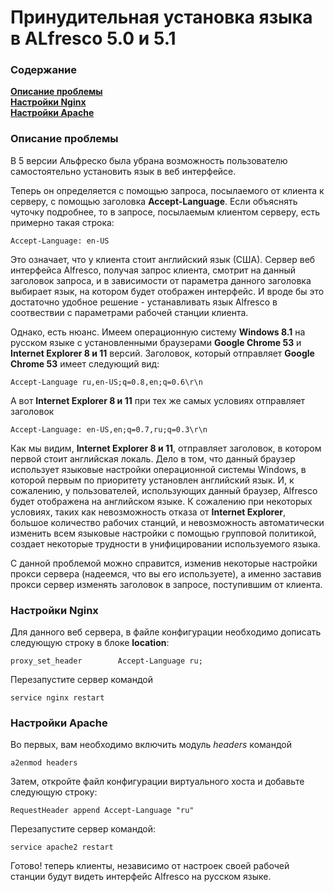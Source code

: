 # Принудительная установка языка в ALfresco 5.0 и 5.1
### Содержание
**[Описание проблемы](#problem-overview)**  
**[Настройки Nginx](#nginx-setup)**  
**[Настройки Apache](#apache-setup)**  
### <a name="problem-overview">Описание проблемы</a>
В 5 версии Альфреско была убрана возможность пользователю самостоятельно установить язык в веб интерфейсе.

Теперь он определяется с помощью запроса, посылаемого от клиента к серверу, с помощью заголовка __Accept-Language__.
Если объяснять чуточку подробнее, то в запросе, посылаемым клиентом серверу, есть примерно такая строка:
```
Accept-Language: en-US
```
Это означает, что у клиента стоит английский язык (США). Сервер веб интерфейса Alfresco, получая запрос клиента, смотрит на данный заголовок запроса, и в зависимости от параметра данного заголовка выбирает язык, на котором  будет отображен интерфейс. И вроде бы это достаточно удобное решение - устанавливать язык Alfresco в соотвествии с параметрами рабочей станции клиента. 

Однако, есть нюанс. Имеем операционную систему  __Windows 8.1__ на русском языке  с установленными браузерами __Google Chrome 53__ и __Internet Explorer 8 и 11__ версий. Заголовок, который отправляет __Google Chrome 53__  имеет следующий вид:
```
Accept-Language ru,en-US;q=0.8,en;q=0.6\r\n
```
А вот __Internet Explorer 8 и 11__ при тех же самых условиях отправляет заголовок
```
Accept-Language: en-US,en;q=0.7,ru;q=0.3\r\n
```
Как мы видим, __Internet Explorer 8 и 11__, отправляет заголовок, в котором первой стоит английская локаль. Дело в том, что данный браузер использует языковые настройки операционной системы Windows, в которой первым по приоритету установлен английский язык.  И, к сожалению,  у пользователей, использующих данный браузер, Alfresco будет отображена на английском языке. К сожалению при некоторых условиях, таких как невозможность отказа от __Internet Explorer__, большое количество рабочих станций, и невозможность автоматически изменить всем языковые настройки с помощью групповой политикой, создает некоторые трудности в унифицировании используемого языка. 

С данной проблемой можно справится, изменив некоторые настройки прокси сервера (надеемся, что вы его используете), а именно заставив прокси сервер изменять заголовок в запросе, поступившим от клиента.
### <a name="nginx-setup">Настройки Nginx</a>
Для данного веб сервера, в файле конфигурации необходимо дописать следующую строку в блоке __location__:
```
proxy_set_header        Accept-Language ru;
```
Перезапустите сервер командой
```
service nginx restart
```
### <a name="apache-setup">Настройки Apache</a>
Во первых, вам необходимо включить модуль _headers_ командой
```
a2enmod headers
```
Затем, откройте файл конфигурации виртуального хоста и добавьте следующую строку:
```
RequestHeader append Accept-Language "ru"
```
Перезапустите сервер командой:
```
service apache2 restart
```
Готово! теперь клиенты, независимо от настроек своей рабочей станции будут видеть интерфейс Alfresco на русском языке.